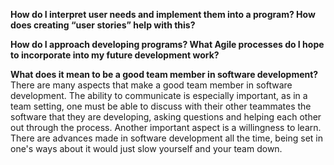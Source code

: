 **How do I interpret user needs and implement them into a program? How does creating “user stories” help with this?**


**How do I approach developing programs? What Agile processes do I hope to incorporate into my future development work?**


**What does it mean to be a good team member in software development?**
There are many aspects that make a good team member in software development. The ability to communicate is especially important, as in a team setting, one must be able to discuss with their other teammates the software that they are developing, asking questions and helping each other out through the process. Another important aspect is a willingness to learn. There are advances made in software development all the time, being set in one's ways about it would just slow yourself and your team down.
